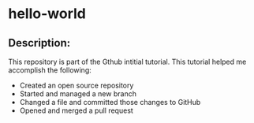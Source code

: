 # hello-world
## Description:
This repository is part of the Gthub intitial tutorial. This tutorial helped me accomplish the following:
- Created an open source repository
- Started and managed a new branch
- Changed a file and committed those changes to GitHub
- Opened and merged a pull request
